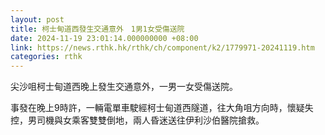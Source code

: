 ```yaml
---
layout: post
title: 柯士甸道西發生交通意外　1男1女受傷送院
date: 2024-11-19 23:01:14.000000000 +08:00
link: https://news.rthk.hk/rthk/ch/component/k2/1779971-20241119.htm
categories: rthk
---
```


尖沙咀柯士甸道西晚上發生交通意外，一男一女受傷送院。

事發在晚上9時許，一輛電單車駛經柯士甸道西隧道，往大角咀方向時，懷疑失控，男司機與女乘客雙雙倒地，兩人昏迷送往伊利沙伯醫院搶救。
